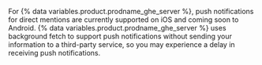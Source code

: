 For {% data variables.product.prodname_ghe_server %}, push notifications for direct mentions are currently supported on iOS and coming soon to Android. {% data variables.product.prodname_ghe_server %} uses background fetch to support push notifications without sending your information to a third-party service, so you may experience a delay in receiving push notifications.